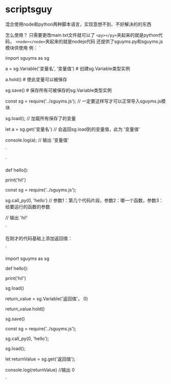 # scriptsguy
混合使用node和python两种脚本语言，实现意想不到、不好解决的的东西

怎么使用？
只需要更改main.txt文件就可以了
`<py></py>`夹起来的就是python代码，
`<node></node>`夹起来的就是nodejs代码
还提供了sguyms.py和sguyms.js模块供使用
例：
`
<py>

import sguyms as sg

a = sg.Variable('变量名', '变量值') # 创建sg.Variable类型实例

a.hold() # 使此变量可以被保存

sg.save() # 保存所有可被保存的sg.Variable类型实例

</py>

<node>
  
const sg = require('../sguyms.js'); // 一定要这样写才可以正常导入sguyms.js模块

sg.load(); // 加载所有保存了的变量

let a = sg.get('变量名') // 会返回sg.load到的变量值，此为 '变量值'

console.log(a); // 输出 '变量值'

</node>
`


`
<py>

def hello():

  print('hi!')
  
</py>

<node>
  
const sg = require('../sguyms.js');

sg.call_py(0, 'hello') // 参数1：第几个代码片段，参数2：哪一个函数，参数3：给要运行的函数的参数

// 输出 'hi!'

</node>

`

在刚才的代码基础上添加返回值：

`
<py>

import sguyms as sg

def hello():

  print('hi!')
  
  sg.load()
  
  return_value = sg.Variable('返回值'， 0)
  
  return_value.hold()
  
  sg.save()
  
</py>

<node>
  
const sg = require('../sguyms.js');

sg.call_py(0, 'hello');

sg.load();

let returnValue = sg.get('返回值');

console.log(returnValue) //输出 0

</node>
`
